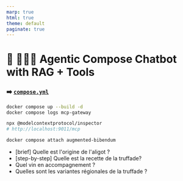 ```yaml
---
marp: true
html: true
theme: default
paginate: true
---
```

<style>
.dodgerblue {
  color: dodgerblue;
}
</style>
# 🚀 🕵️‍♂️🐙 Agentic Compose Chatbot with RAG + Tools

### ➡️ [`compose.yml`](/500-assistant-with-tools/compose.yml)

```bash
docker compose up --build -d
docker compose logs mcp-gateway

npx @modelcontextprotocol/inspector
# http://localhost:9011/mcp

docker compose attach augmented-bibendum
```
- [brief] Quelle est l'origine de l'aligot ?
- [step-by-step] Quelle est la recette de la truffade?
- Quel vin en accompagnement ?
- Quelles sont les variantes régionales de la truffade ?